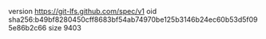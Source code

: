 version https://git-lfs.github.com/spec/v1
oid sha256:b49bf8280450cff8683bf54ab74970be125b3146b24ec60b53d5f095e86b2c66
size 9403
